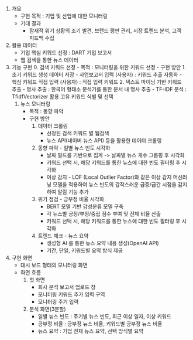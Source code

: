 1. 개요
	- 구현 목적 : 기업 및 산업에 대한 모니터링
	- 기대 결과
		- 잠재적 위기 상황의 조기 발견, 브랜드 평판 관리, 시장 트렌드 분석, 고객 피드백 수집
2. 활용 데이터
	- 기업 핵심 키워드 선정 : DART 기업 보고서
	- 웹 검색을 통한 뉴스 데이터 
3. 기능 구현
	0. 검색 키워드 선정
		- 목적 : 모니터링을 위한 키워드 선정
		- 구현 방안
			1. 초기 키워드 생성 데이터 저장
				- 사업보고서 입력 (사용자) : 키워드 추출 자동화
				- 핵심 키워드 직접 입력 (사용자) : 직접 입력 키워드
			2. 텍스트 마이닝 기반 키워드 추출
				- 명사 추출 : 한국어 형태소 분석기를 통한 문서 내 명사 추출
				- TF-IDF 분석 : TfidfVectorizer 활용 고유 키워드 식별 및 선택
	1. 뉴스 모니터링
		- 목적 : 동향 파악
		- 구현 방안
			1. 데이터 크롤링 
				- 선정된 검색 키워드 별 웹검색
				- 뉴스 API(네이버 뉴스 API) 등을 활용한 데이터 크롤링
			2. 동향 파악 - 일별 뉴스 빈도 시각화
				- 날짜 필드를 기반으로 집계 -> 날짜별 뉴스 개수 그룹핑 후 시각화
				- 키워드 선택 시, 해당 키워드를 통한 뉴스에 대한 빈도 필터링 후 시각화
				- 이상 감지 - LOF (Local Outlier Factor)와 같은 이상 감지 머신러닝 모델을 적용하여 뉴스 빈도의 갑작스러운 급증/급간 시점을 감지하여 알림 기능 추가
			3. 위기 점검 - 긍부정 비율 시각화
				- BERT 모델 기반 감성분류 모델 구축
				- 각 뉴스별 긍정/부정/중립 점수 부여 및 전체 비율 산출
				- 키워드 선택 시, 해당 키워드를 통한 뉴스에 대한 빈도 필터링 후 시각화
			4. 트렌드 체크 - 뉴스 요약
				- 생성형 AI 를 통한 뉴스 요약 내용 생성(OpenAI API)
				- 기간, 단일, 키워드별 요약 방식 제공
4. 구현 화면
	- 대시 보드 형태의 모니터링 화면
	- 화면 흐름
		1. 첫 화면
			- 회사 분석 보고서 업로드 창
			- 모니터링 키워드 추가 입력 구역
			- 모니터링 주기 입력
		2. 분석 화면(3분할)
			- 일별 뉴스 빈도 : 주기별 뉴스 빈도, 최근 이상 일자, 이상 키워드
			- 긍부정 비율 : 긍부정 뉴스 비율, 키워드별 긍부정 뉴스 비율
			- 뉴스 요약 : 기업 전체 뉴스 요약, 선택 방식별 요약

